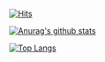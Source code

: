 
[![Hits](https://hits.seeyoufarm.com/api/count/incr/badge.svg?url=https%3A%2F%2Fgithub.com%2Fliyusang1&count_bg=%2379C83D&title_bg=%23555555&icon=datadog.svg&icon_color=%23FAFFFE&title=Today&edge_flat=false)](https://hits.seeyoufarm.com)

[![Anurag's github stats](https://github-readme-stats.vercel.app/api?username=liyusang1&show_icons=true&hide=issues,prs)](https://github.com/anuraghazra/github-readme-stats)

[![Top Langs](https://github-readme-stats.vercel.app/api/top-langs/?username=liyusang1&layout=compact)](https://github.com/anuraghazra/github-readme-stats)
<!--
**liyusang1/liyusang1** is a ✨ _special_ ✨ repository because its `README.md` (this file) appears on your GitHub profile.
[![Top Langs](https://github-readme-stats.vercel.app/api/top-langs/?username=liyusang1&layout=compact)](https://github.com/anuraghazra/github-readme-stats)
Here are some ideas to get you started:
[![Anurag's github stats](https://github-readme-stats.vercel.app/api?username=liyusang1&show_icons=true&theme=radical)](https://github.com/anuraghazra/github-readme-stats)

- 🔭 I’m currently working on ...
- 🌱 I’m currently learning ...
- 👯 I’m looking to collaborate on ...
- 🤔 I’m looking for help with ...
- 💬 Ask me about ...
- 📫 How to reach me: ...
- 😄 Pronouns: ...
- ⚡ Fun fact: ...
-->
